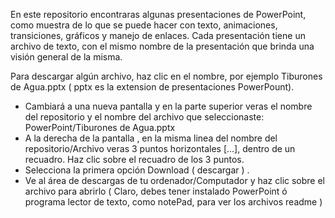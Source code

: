 En este repositorio encontraras algunas presentaciones de PowerPoint, como muestra de lo que se puede hacer con texto, animaciones, transiciones, gráficos y manejo de enlaces.
Cada presentación tiene un archivo de texto, con el mismo nombre de la presentación que brinda una visión general de la misma.

Para descargar algún archivo, haz clic en el nombre, por ejemplo Tiburones de Agua.pptx ( pptx es la extension de presentaciones PowerPount).

  * Cambiará a una nueva pantalla y en la parte superior veras el nombre del repositorio y el nombre del archivo que seleccionaste: PowerPoint/Tiburones de Agua.pptx
  * A la derecha de la pantalla , en la misma linea del nombre del repositorio/Archivo veras 3 puntos horizontales [...], dentro de un recuadro. Haz clic sobre el recuadro de los 3 puntos.
  * Selecciona la primera opción Download ( descargar ) .
  * Ve al área de descargas de tu ordenador/Computador y haz clic sobre el archivo para abrirlo ( Claro, debes tener instalado PowerPoint ó programa lector de texto, como notePad, para ver los archivos readme ) 
